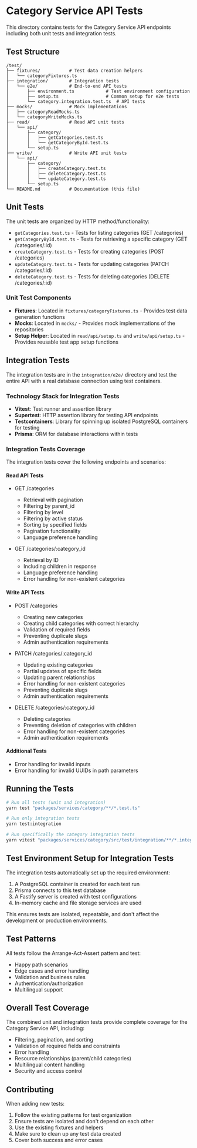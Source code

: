 # Category Service API Tests

This directory contains tests for the Category Service API endpoints including both unit tests and integration tests.

## Test Structure

```
/test/
├── fixtures/           # Test data creation helpers
│   └── categoryFixtures.ts
├── integration/        # Integration tests
│   └── e2e/            # End-to-end API tests
│       ├── environment.ts            # Test environment configuration
│       ├── setup.ts                  # Common setup for e2e tests
│       └── category.integration.test.ts  # API tests
├── mocks/              # Mock implementations
│   ├── categoryReadMocks.ts
│   └── categoryWriteMocks.ts
├── read/               # Read API unit tests
│   └── api/
│       ├── category/
│       │   ├── getCategories.test.ts
│       │   └── getCategoryById.test.ts
│       └── setup.ts
├── write/              # Write API unit tests
│   └── api/
│       ├── category/
│       │   ├── createCategory.test.ts
│       │   ├── deleteCategory.test.ts
│       │   └── updateCategory.test.ts
│       └── setup.ts
└── README.md           # Documentation (this file)
```

## Unit Tests

The unit tests are organized by HTTP method/functionality:

- `getCategories.test.ts` - Tests for listing categories (GET /categories)
- `getCategoryById.test.ts` - Tests for retrieving a specific category (GET /categories/:id)
- `createCategory.test.ts` - Tests for creating categories (POST /categories)
- `updateCategory.test.ts` - Tests for updating categories (PATCH /categories/:id)
- `deleteCategory.test.ts` - Tests for deleting categories (DELETE /categories/:id)

### Unit Test Components

- **Fixtures**: Located in `fixtures/categoryFixtures.ts` - Provides test data generation functions
- **Mocks**: Located in `mocks/` - Provides mock implementations of the repositories
- **Setup Helper**: Located in `read/api/setup.ts` and `write/api/setup.ts` - Provides reusable test app setup functions

## Integration Tests

The integration tests are in the `integration/e2e/` directory and test the entire API with a real database connection using test containers.

### Technology Stack for Integration Tests

- **Vitest**: Test runner and assertion library
- **Supertest**: HTTP assertion library for testing API endpoints
- **Testcontainers**: Library for spinning up isolated PostgreSQL containers for testing
- **Prisma**: ORM for database interactions within tests

### Integration Tests Coverage

The integration tests cover the following endpoints and scenarios:

#### Read API Tests

- GET /categories
  - Retrieval with pagination
  - Filtering by parent_id
  - Filtering by level
  - Filtering by active status
  - Sorting by specified fields
  - Pagination functionality
  - Language preference handling

- GET /categories/:category_id
  - Retrieval by ID
  - Including children in response
  - Language preference handling
  - Error handling for non-existent categories

#### Write API Tests

- POST /categories
  - Creating new categories
  - Creating child categories with correct hierarchy
  - Validation of required fields
  - Preventing duplicate slugs
  - Admin authentication requirements

- PATCH /categories/:category_id
  - Updating existing categories
  - Partial updates of specific fields
  - Updating parent relationships
  - Error handling for non-existent categories
  - Preventing duplicate slugs
  - Admin authentication requirements

- DELETE /categories/:category_id
  - Deleting categories
  - Preventing deletion of categories with children
  - Error handling for non-existent categories
  - Admin authentication requirements

#### Additional Tests

- Error handling for invalid inputs
- Error handling for invalid UUIDs in path parameters

## Running the Tests

```bash
# Run all tests (unit and integration)
yarn test "packages/services/category/**/*.test.ts"

# Run only integration tests
yarn test:integration

# Run specifically the category integration tests
yarn vitest "packages/services/category/src/test/integration/**/*.integration.test.ts"
```

## Test Environment Setup for Integration Tests

The integration tests automatically set up the required environment:

1. A PostgreSQL container is created for each test run
2. Prisma connects to this test database
3. A Fastify server is created with test configurations
4. In-memory cache and file storage services are used

This ensures tests are isolated, repeatable, and don't affect the development or production environments.

## Test Patterns

All tests follow the Arrange-Act-Assert pattern and test:

- Happy path scenarios
- Edge cases and error handling
- Validation and business rules
- Authentication/authorization
- Multilingual support

## Overall Test Coverage

The combined unit and integration tests provide complete coverage for the Category Service API, including:

- Filtering, pagination, and sorting
- Validation of required fields and constraints
- Error handling
- Resource relationships (parent/child categories)
- Multilingual content handling
- Security and access control

## Contributing

When adding new tests:

1. Follow the existing patterns for test organization
2. Ensure tests are isolated and don't depend on each other
3. Use the existing fixtures and helpers
4. Make sure to clean up any test data created
5. Cover both success and error cases
